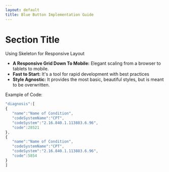 ```yaml
---
layout: default
title: Blue Button Implementation Guide
---
```


# Section Title

Using Skeleton for Responsive Layout

- **A Responsive Grid Down To Mobile:** Elegant scaling from a browser to tablets to mobile.
- **Fast to Start:** It's a tool for rapid development with best practices
- **Style Agnostic:** It provides the most basic, beautiful styles, but is meant to be overwritten.

Example of Code:

```javascript
"diagnosis":[
{
   "name":"Name of Condition",
   "codeSystemName":"CPT",
   "codeSystem":"2.16.840.1.113883.6.96",
   "code":28521
},
{
   "name":"Name of Condition",
   "codeSystemName":"CPT",
   "codeSystem":"2.16.840.1.113883.6.96",
   "code":5854
}
]
```